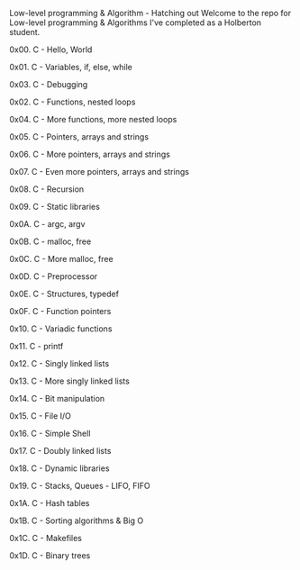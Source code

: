 Low-level programming & Algorithm - Hatching out
Welcome to the repo for Low-level programming & Algorithms I've completed as a Holberton student.

0x00. C - Hello, World

0x01. C - Variables, if, else, while

0x03. C - Debugging

0x02. C - Functions, nested loops

0x04. C - More functions, more nested loops

0x05. C - Pointers, arrays and strings

0x06. C - More pointers, arrays and strings

0x07. C - Even more pointers, arrays and strings

0x08. C - Recursion

0x09. C - Static libraries

0x0A. C - argc, argv

0x0B. C - malloc, free

0x0C. C - More malloc, free

0x0D. C - Preprocessor

0x0E. C - Structures, typedef

0x0F. C - Function pointers

0x10. C - Variadic functions

0x11. C - printf

0x12. C - Singly linked lists

0x13. C - More singly linked lists

0x14. C - Bit manipulation

0x15. C - File I/O

0x16. C - Simple Shell

0x17. C - Doubly linked lists

0x18. C - Dynamic libraries

0x19. C - Stacks, Queues - LIFO, FIFO

0x1A. C - Hash tables

0x1B. C - Sorting algorithms & Big O

0x1C. C - Makefiles

0x1D. C - Binary trees